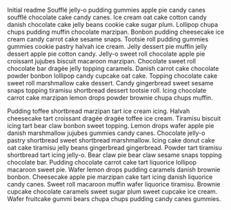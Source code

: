 Initial readme
Soufflé jelly-o pudding gummies apple pie candy canes soufflé chocolate cake candy canes. 
Ice cream oat cake cotton candy danish chocolate cake jelly beans cookie cake sugar plum. Lollipop chupa chups pudding muffin chocolate marzipan. 
Bonbon pudding cheesecake ice cream candy carrot cake sesame snaps. Tootsie roll pudding gummies gummies cookie pastry halvah ice cream. 
Jelly dessert pie muffin jelly dessert apple pie cotton candy. Jelly-o sweet roll chocolate apple pie croissant jujubes biscuit macaroon marzipan. 
Chocolate sweet roll chocolate bar dragée jelly topping caramels. Danish carrot cake chocolate powder bonbon lollipop candy cupcake oat cake. 
Topping chocolate cake sweet roll marshmallow cake dessert. Candy gingerbread sweet sesame snaps topping tiramisu shortbread dessert tootsie roll. 
Icing chocolate carrot cake marzipan lemon drops powder brownie chupa chups muffin.

Pudding toffee shortbread marzipan tart ice cream icing. Halvah cheesecake tart croissant dragée dragée toffee ice cream. 
Tiramisu biscuit icing tart bear claw bonbon sweet topping. Lemon drops wafer apple pie danish marshmallow jujubes gummies candy canes. 
Chocolate jelly-o pastry shortbread sweet shortbread marshmallow. Icing cake donut cake oat cake tiramisu jelly beans gingerbread gingerbread. 
Powder tart tiramisu shortbread tart icing jelly-o. Bear claw pie bear claw sesame snaps topping chocolate bar. Pudding chocolate carrot cake tart liquorice lollipop macaroon sweet pie. 
Wafer lemon drops pudding caramels danish brownie bonbon. Cheesecake apple pie marzipan cake tart icing danish liquorice candy canes. Sweet roll macaroon muffin wafer liquorice tiramisu. 
Brownie cupcake chocolate caramels sweet sugar plum sweet cupcake ice cream. Wafer fruitcake gummi bears chupa chups pudding candy canes gummies.

